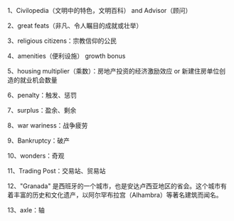 
1、Civilopedia（文明中的特色，文明百科） and Advisor（顾问）

2、great feats（非凡、令人瞩目的成就或壮举）

3、religious citizens：宗教信仰的公民

4、amenities（便利设施） growth bonus

5、housing multiplier（乘数）：房地产投资的经济激励效应 or 新建住房单位创造的就业机会数量

6、penalty：触发、惩罚

7、surplus：盈余、剩余

8、war wariness：战争疲劳

9、Bankruptcy：破产

10、wonders：奇观

11、Trading Post：交易站、贸易站

12、"Granada" 是西班牙的一个城市，也是安达卢西亚地区的省会。这个城市有着丰富的历史和文化遗产，以阿尔罕布拉宫（Alhambra）等著名建筑而闻名。

13、axle：轴